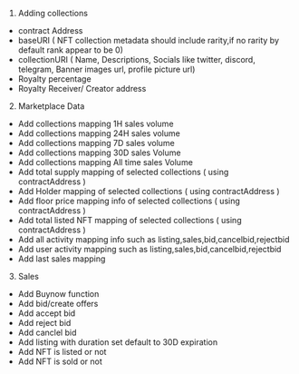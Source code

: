 1. Adding collections

- contract Address
- baseURI ( NFT collection metadata should include rarity,if no rarity by default rank appear to be 0)
- collectionURI ( Name, Descriptions, Socials like twitter, discord, telegram, Banner images url, profile picture url)
- Royalty percentage
- Royalty Receiver/ Creator address



2. Marketplace Data

- Add collections mapping 1H sales volume 
- Add collections mapping 24H sales volume 
- Add collections mapping 7D sales volume
- Add collections mapping 30D sales Volume
- Add collections mapping All time sales Volume
- Add total supply mapping of selected collections ( using  contractAddress )
- Add Holder mapping of selected collections ( using  contractAddress )
- Add floor price mapping info of selected collections ( using  contractAddress )
- Add total listed NFT mapping of selected collections ( using  contractAddress )
- Add all activity mapping info such as listing,sales,bid,cancelbid,rejectbid 
- Add user activity mapping such as listing,sales,bid,cancelbid,rejectbid 
- Add last sales mapping


3. Sales

- Add Buynow function
- Add bid/create offers
- Add accept bid
- Add reject bid
- Add canclel bid
- Add listing with duration set default to 30D expiration
- Add NFT is listed or not
- Add NFT is sold or not